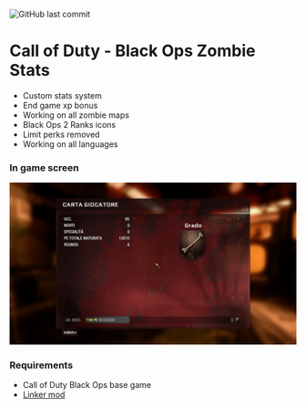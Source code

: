 ![GitHub last commit](https://img.shields.io/github/last-commit/Martos/BO1_zombie_stats)

# Call of Duty - Black Ops Zombie Stats

- Custom stats system
- End game xp bonus
- Working on all zombie maps
- Black Ops 2 Ranks icons
- Limit perks removed
- Working on all languages

### In game screen
![Alt text](/screenshots/shot0001.jpg?raw=true "Optional Title")

### Requirements
* Call of Duty Black Ops base game
* [Linker mod](https://github.com/Nukem9/LinkerMod)
